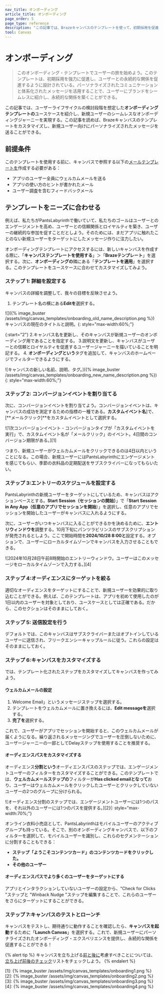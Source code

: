 ```yaml
---
nav_title: オンボーディング
article_title: オンボーディング
page_order: 5
page_type: reference
description: "この記事では、Brazeキャンバスのテンプレートを使って、初期採用を促進し、ユーザーとの永続的な関係を促進するオンボーディングジャーニーを作成する方法について説明する。"
tool: Canvas
---
```


# オンボーディング

> このオンボーディング・テンプレートでユーザーの旅を始めよう。このテンプレートは、初期採用を強力に促進し、ユーザーとの永続的な関係を促進するように設計されている。パーソナライズされたコミュニケーションと体系化されたメッセージを活用することで、ユーザーにブランドをシームレスに紹介し、永続的な関係を築くことができる。

この記事では、ユーザーライフサイクルの検討段階を想定した**オンボーディングテンプレートの**ユースケースを紹介し、新規ユーザーのシームレスなオンボーディングジャーニーを実現する。この記事を読めば、Brazeキャンバスのテンプレートをカスタマイズし、新規ユーザー向けにパーソナライズされたメッセージを送ることができる。

## 前提条件

このテンプレートを使用する前に、キャンバスで参照する以下の[メールテンプレートを]({{site.baseurl}}/user_guide/message_building_by_channel/email/templates/email_template)作成する必要がある：

- アプリのユーザー全員にウェルカムメールを送る
- アプリの使い方のヒントが書かれたメール
- ユーザー調査を含むフィードバックメール

## テンプレートをニーズに合わせる

例えば、私たちがPantsLabyrinthで働いていて、私たちのゴールはユーザーとのエンゲージメントを高め、ユーザーとの信頼関係とロイヤルティを築き、ユーザーの継続的な参加を促すことだとしよう。そのためには、まだアプリに触れたことのない新規ユーザーをターゲットにしたメッセージ作りに注力したい。

オンボーディングテンプレートにアクセスするには、新しいキャンバスを作成する際に、「**キャンバステンプレートを使用する**」＞「**Brazeテンプレート**」を選択する。次に、**オンボーディングの**隣にある「**テンプレートを適用**」を選択する。このテンプレートをユースケースに合わせてカスタマイズしてみよう。

### ステップ 1: 詳細を設定する

キャンバスの詳細を調整して、我々の目標を反映させよう。

1. テンプレート名の横にある**Editを**選択する。

![]({% image_buster /assets/img/canvas_templates/onboarding_old_name_description.png %}) キャンバスの現在のタイトルと説明。{: style="max-width:60%;"}

{:start="2"}
2\.キャンバス名を更新し、そのキャンバスが新規ユーザーのオンボーディング用であることを指定する。
3\.説明文を更新し、キャンバスがユーザーとの信頼とロイヤルティを促進するユーザージャーニーを描いていることを明記する。
4. **オンボーディングという**タグを追加して、キャンバスのホームページでフィルターできるようにする。

![キャンバスの新しい名前、説明、タグ。]({% image_buster /assets/img/canvas_templates/onboarding_new_name_description.png %}){: style="max-width:60%;"}

### ステップ 2: コンバージョンイベントを割り当てる

次に、コンバージョンイベントを割り当てよう。コンバージョンイベントは、キャンバスの成功を測定するための指標の一種である。**カスタムイベント名**]で、[**メールクリック]**をカスタムイベントとして選択する。

![1次コンバージョンイベント - コンバージョンタイプが「カスタムイベントを実行」で、カスタムイベント名が「メールクリック」のイベント。4日間のコンバージョン期限がある。][1]

つまり、新規ユーザーがウェルカムメールをクリックできるのは4日以内ということになる。この場合、新規ユーザーにはPantsLabyrinthにエンゲージメントを感じてもらい、季節の衣料品の定期配送をサブスクライバーになってもらいたい。

### ステップ 3:エントリーのスケジュールを設定する

PantsLabyrinthの新規ユーザーをターゲットにしているため、キャンバスはアクションベースとする。**Start Session（セッションの開始）**」で「**Start Session in Any App（任意のアプリでセッションを開始**）」を選択し、任意のアプリでセッションを開始したユーザーがキャンバスに入れるようにする。

次に、ユーザーがいつキャンバスに入ることができるかを決めるために、**エントリウィンドウを**調整する。10月下旬にパンツラビリンスのサブスクリプションが発売されるとしよう。ここで開始時間を**2024/10/28 8:00と**設定する。オプションで、ユーザーにローカルタイムゾーンでキャンバスを入力させることもできる。

![2024年10月28日午前8時開始のエントリーウィンドウ。ユーザーはこのメッセージをローカルタイムゾーンで入力する。][4]

### ステップ 4:オーディエンスにターゲットを絞る

適切なオーディエンスをターゲットにすることで、新規ユーザーを効果的に取り込むことができる。例えば、このテンプレートは、アプリを初めて使用したのが1日以内のユーザーを対象としており、ユースケースとしては正確である。だから、このセクションはそのままにしておく。

### ステップ 5: 送信設定を行う

デフォルトでは、このキャンバスはサブスクライバーまたはオプトインしているユーザーに送信され、フリークエンシーキャップルールに従う。これらの設定はそのままにしておく。

### ステップ 6:キャンバスをカスタマイズする

では、テンプレート化されたステップをカスタマイズしてキャンバスを作ってみよう。

#### ウェルカムメールの設定

1. Welcome Email」というメッセージステップを選択する。
2. テンプレートをウェルカムメールに置き換えるには、**Edit messageを**選択する。
3. **完了を**選択する。

これで、ユーザーがアプリでセッションを開始すると、このウェルカムメールが届くようになる。繰り返されるメッセージングでユーザーを圧倒しないために、ユーザージャーニーの一部としてDelayステップを使用することを推奨する。

#### オーディエンスパスをカスタマイズする

オーディエンス**分割という**オーディエンスパスのステップでは、エンゲージメントユーザーのフィルターをカスタマイズすることができる。このテンプレートでは、**ウェルカムメールステップの**フィルターが**Has clicked emailとなって**おり、ユーザーはウェルカムメールをクリックしたユーザーとクリックしていないユーザーの2つのグループに分けられる。

![オーディエンス分割のステップでは、エンゲージメントユーザーには1つのパスを、それ以外のユーザーには1つのパスを提供する。][2]{: style="max-width:70%;"}

オンライン衣料小売店として、PantsLabyrinthはモバイルユーザーのアクティブグループも持っている。そこで、別のオンボーディングキャンバスで、以下のフィルターを選択して、モバイルユーザーを識別し、これらのセグメンテーションに分割することもできる：

- **ステップ「ようこそコンテンツカード」のコンテンツカードをクリックした。**
- **その他のユーザー**

#### オーディエンスパスでより多くのユーザーをターゲットにする

アプリとインタラクションしていないユーザーの設定から、"Check for Clicks "ステップと "Winback Nudge "ステップを編集することで、これらのユーザーをさらにターゲットにすることができる。

### ステップ 7:キャンバスのテストとローンチ

キャンバスをテストし、期待通りに動作することを確認したら、**キャンバスを起動**するために「**Launch Canvas**」を選択する。これで、新規ユーザーにパーソナライズされたオンボーディング・エクスペリエンスを提供し、永続的な関係を促進することができる！

{% alert tip %}
キャンバスを立ち上げる[前と後に]({{site.baseurl}}/user_guide/engagement_tools/canvas/ideas_and_strategies/pre_post_launch_checklist/#things-to-consider-before-launch)考慮すべきことについては、[立ち上げ前後のチェック]({{site.baseurl}}/user_guide/engagement_tools/canvas/ideas_and_strategies/pre_post_launch_checklist/#things-to-consider-before-launch)リストをチェックしよう。
{% endalert %}

[1]: {% image_buster /assets/img/canvas_templates/onboarding1.png %}
[2]: {% image_buster /assets/img/canvas_templates/onboarding2.png %}
[3]: {% image_buster /assets/img/canvas_templates/onboarding3.png %}
[4]: {% image_buster /assets/img/canvas_templates/onboarding4.png %}
